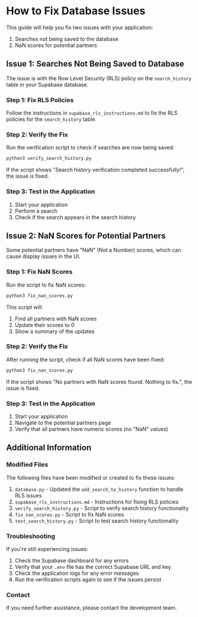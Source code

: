# How to Fix Database Issues

This guide will help you fix two issues with your application:

1. Searches not being saved to the database
2. NaN scores for potential partners

## Issue 1: Searches Not Being Saved to Database

The issue is with the Row Level Security (RLS) policy on the `search_history` table in your Supabase database.

### Step 1: Fix RLS Policies

Follow the instructions in `supabase_rls_instructions.md` to fix the RLS policies for the `search_history` table.

### Step 2: Verify the Fix

Run the verification script to check if searches are now being saved:

```bash
python3 verify_search_history.py
```

If the script shows "Search history verification completed successfully!", the issue is fixed.

### Step 3: Test in the Application

1. Start your application
2. Perform a search
3. Check if the search appears in the search history

## Issue 2: NaN Scores for Potential Partners

Some potential partners have "NaN" (Not a Number) scores, which can cause display issues in the UI.

### Step 1: Fix NaN Scores

Run the script to fix NaN scores:

```bash
python3 fix_nan_scores.py
```

This script will:
1. Find all partners with NaN scores
2. Update their scores to 0
3. Show a summary of the updates

### Step 2: Verify the Fix

After running the script, check if all NaN scores have been fixed:

```bash
python3 fix_nan_scores.py
```

If the script shows "No partners with NaN scores found. Nothing to fix.", the issue is fixed.

### Step 3: Test in the Application

1. Start your application
2. Navigate to the potential partners page
3. Verify that all partners have numeric scores (no "NaN" values)

## Additional Information

### Modified Files

The following files have been modified or created to fix these issues:

1. `database.py` - Updated the `add_search_to_history` function to handle RLS issues
2. `supabase_rls_instructions.md` - Instructions for fixing RLS policies
3. `verify_search_history.py` - Script to verify search history functionality
4. `fix_nan_scores.py` - Script to fix NaN scores
5. `test_search_history.py` - Script to test search history functionality

### Troubleshooting

If you're still experiencing issues:

1. Check the Supabase dashboard for any errors
2. Verify that your `.env` file has the correct Supabase URL and key
3. Check the application logs for any error messages
4. Run the verification scripts again to see if the issues persist

### Contact

If you need further assistance, please contact the development team.
